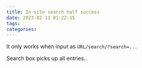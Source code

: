 ```yaml
---
title: In-site search half success
date: 2023-02-11 01:22:15
tags:
categories:
---
```

It only works when input as `URL/search/?search=...`
<!-- more -->
Search box picks up all entries..